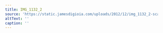 ```yaml
---
title: IMG_1132_2
source: 'https://static.jamesdigioia.com/uploads/2012/12/img_1132_2-scaled.jpg'
altText: ''
caption: ''
---
```


